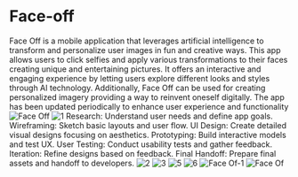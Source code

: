 # Face-off
Face Off is a mobile application that leverages artificial intelligence to transform and personalize user images
in fun and creative ways. This app allows users to click selfies and apply various transformations to their faces
creating unique and entertaining pictures. It offers an interactive and engaging experience by letting users explore 
different looks and styles through AI technology. Additionally, Face Off can be used for creating personalized imagery
providing a way to reinvent oneself digitally. The app has been updated periodically to enhance user experience and functionality
![Face Off](https://github.com/squarenex/Face-off/assets/171150645/3fe8b46e-5b3a-40cc-8eff-f5cd0176a73a)
![1](https://github.com/squarenex/Makan-Apa/assets/171150645/14376f80-4df1-4526-8984-4abe39783675)
Research: Understand user needs and define app goals.
Wireframing: Sketch basic layouts and user flow.
UI Design: Create detailed visual designs focusing on aesthetics.
Prototyping: Build interactive models and test UX.
User Testing: Conduct usability tests and gather feedback.
Iteration: Refine designs based on feedback.
Final Handoff: Prepare final assets and handoff to developers.
![2](https://github.com/squarenex/Makan-Apa/assets/171150645/47899326-3826-4776-b5a5-96be07197b07)
![3](https://github.com/squarenex/Makan-Apa/assets/171150645/be0c8831-62c3-4db0-acdb-2bf4304abd7a)
![5](https://github.com/squarenex/Makan-Apa/assets/171150645/5262cf50-b87c-421b-a7cd-7342571a9472)
![6](https://github.com/squarenex/Makan-Apa/assets/171150645/0de6288a-8cdd-49be-bfa5-5ea29dd65529)
![Face Of-1](https://github.com/squarenex/Makan-Apa/assets/171150645/762bf436-e3fc-4902-a373-4dda55b9b8e9)
![Face Of](https://github.com/squarenex/Makan-Apa/assets/171150645/fdcae53e-a11a-42de-9774-4d7980b59ac4)
